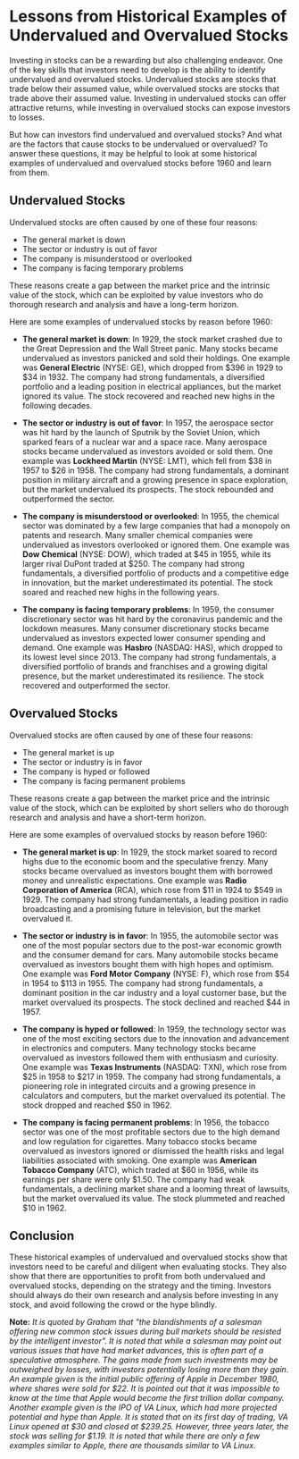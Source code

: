# Lessons from Historical Examples of Undervalued and Overvalued Stocks

Investing in stocks can be a rewarding but also challenging endeavor. One of the key skills that investors need to develop is the ability to identify undervalued and overvalued stocks. Undervalued stocks are stocks that trade below their assumed value, while overvalued stocks are stocks that trade above their assumed value. Investing in undervalued stocks can offer attractive returns, while investing in overvalued stocks can expose investors to losses.

But how can investors find undervalued and overvalued stocks? And what are the factors that cause stocks to be undervalued or overvalued? To answer these questions, it may be helpful to look at some historical examples of undervalued and overvalued stocks before 1960 and learn from them.

## Undervalued Stocks

Undervalued stocks are often caused by one of these four reasons:

- The general market is down
- The sector or industry is out of favor
- The company is misunderstood or overlooked
- The company is facing temporary problems

These reasons create a gap between the market price and the intrinsic value of the stock, which can be exploited by value investors who do thorough research and analysis and have a long-term horizon.

Here are some examples of undervalued stocks by reason before 1960:

- **The general market is down**: In 1929, the stock market crashed due to the Great Depression and the Wall Street panic. Many stocks became undervalued as investors panicked and sold their holdings. One example was **General Electric** (NYSE: GE), which dropped from $396 in 1929 to $34 in 1932. The company had strong fundamentals, a diversified portfolio and a leading position in electrical appliances, but the market ignored its value. The stock recovered and reached new highs in the following decades.

- **The sector or industry is out of favor**: In 1957, the aerospace sector was hit hard by the launch of Sputnik by the Soviet Union, which sparked fears of a nuclear war and a space race. Many aerospace stocks became undervalued as investors avoided or sold them. One example was **Lockheed Martin** (NYSE: LMT), which fell from $38 in 1957 to $26 in 1958. The company had strong fundamentals, a dominant position in military aircraft and a growing presence in space exploration, but the market undervalued its prospects. The stock rebounded and outperformed the sector.
    
- **The company is misunderstood or overlooked**: In 1955, the chemical sector was dominated by a few large companies that had a monopoly on patents and research. Many smaller chemical companies were undervalued as investors overlooked or ignored them. One example was **Dow Chemical** (NYSE: DOW), which traded at $45 in 1955, while its larger rival DuPont traded at $250. The company had strong fundamentals, a diversified portfolio of products and a competitive edge in innovation, but the market underestimated its potential. The stock soared and reached new highs in the following years.

- **The company is facing temporary problems**: In 1959, the consumer discretionary sector was hit hard by the coronavirus pandemic and the lockdown measures. Many consumer discretionary stocks became undervalued as investors expected lower consumer spending and demand. One example was **Hasbro** (NASDAQ: HAS), which dropped to its lowest level since 2013. The company had strong fundamentals, a diversified portfolio of brands and franchises and a growing digital presence, but the market underestimated its resilience. The stock recovered and outperformed the sector.

## Overvalued Stocks

Overvalued stocks are often caused by one of these four reasons:

- The general market is up
- The sector or industry is in favor
- The company is hyped or followed
- The company is facing permanent problems

These reasons create a gap between the market price and the intrinsic value of the stock, which can be exploited by short sellers who do thorough research and analysis and have a short-term horizon.

Here are some examples of overvalued stocks by reason before 1960:

- **The general market is up**: In 1929, the stock market soared to record highs due to the economic boom and the speculative frenzy. Many stocks became overvalued as investors bought them with borrowed money and unrealistic expectations. One example was **Radio Corporation of America** (RCA), which rose from $11 in 1924 to $549 in 1929. The company had strong fundamentals, a leading position in radio broadcasting and a promising future in television, but the market overvalued it.

- **The sector or industry is in favor**: In 1955, the automobile sector was one of the most popular sectors due to the post-war economic growth and the consumer demand for cars. Many automobile stocks became overvalued as investors bought them with high hopes and optimism. One example was **Ford Motor Company** (NYSE: F), which rose from $54 in 1954 to $113 in 1955. The company had strong fundamentals, a dominant position in the car industry and a loyal customer base, but the market overvalued its prospects. The stock declined and reached $44 in 1957.

- **The company is hyped or followed**: In 1959, the technology sector was one of the most exciting sectors due to the innovation and advancement in electronics and computers. Many technology stocks became overvalued as investors followed them with enthusiasm and curiosity. One example was **Texas Instruments** (NASDAQ: TXN), which rose from $25 in 1958 to $217 in 1959. The company had strong fundamentals, a pioneering role in integrated circuits and a growing presence in calculators and computers, but the market overvalued its potential. The stock dropped and reached $50 in 1962.

- **The company is facing permanent problems**: In 1956, the tobacco sector was one of the most profitable sectors due to the high demand and low regulation for cigarettes. Many tobacco stocks became overvalued as investors ignored or dismissed the health risks and legal liabilities associated with smoking. One example was **American Tobacco Company** (ATC), which traded at $60 in 1956, while its earnings per share were only $1.50. The company had weak fundamentals, a declining market share and a looming threat of lawsuits, but the market overvalued its value. The stock plummeted and reached $10 in 1962.

## Conclusion

These historical examples of undervalued and overvalued stocks show that investors need to be careful and diligent when evaluating stocks. They also show that there are opportunities to profit from both undervalued and overvalued stocks, depending on the strategy and the timing. Investors should always do their own research and analysis before investing in any stock, and avoid following the crowd or the hype blindly.

**Note:** *It is quoted by Graham that "the blandishments of a salesman offering new common stock issues during bull markets should be resisted by the intelligent investor". It is noted that while a salesman may point out various issues that have had market advances, this is often part of a speculative atmosphere. The gains made from such investments may be outweighed by losses, with investors potentially losing more than they gain. An example given is the initial public offering of Apple in December 1980, where shares were sold for $22. It is pointed out that it was impossible to know at the time that Apple would become the first trillion dollar company. Another example given is the IPO of VA Linux, which had more projected potential and hype than Apple. It is stated that on its first day of trading, VA Linux opened at $30 and closed at $239.25. However, three years later, the stock was selling for $1.19. It is noted that while there are only a few examples similar to Apple, there are thousands similar to VA Linux.*
